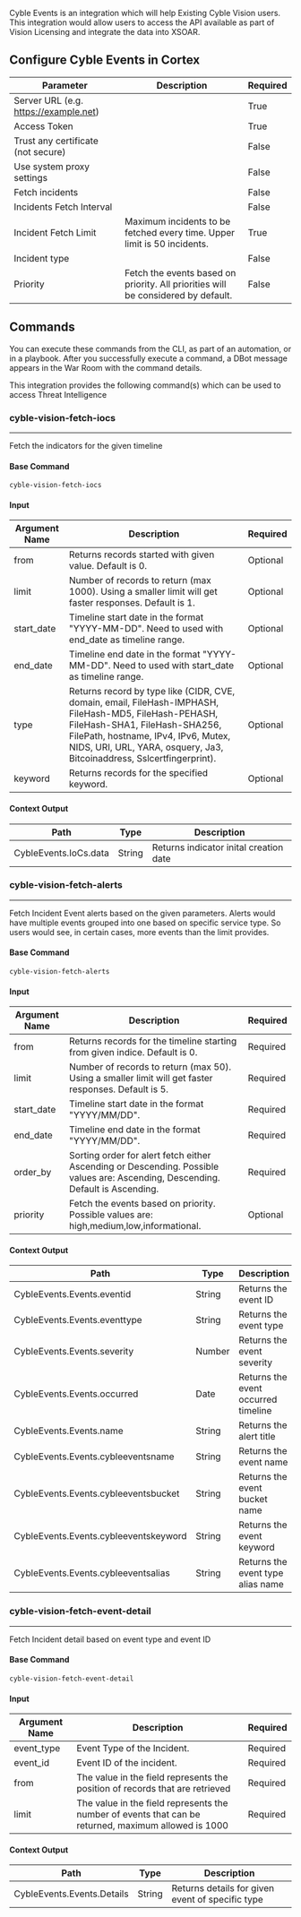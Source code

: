 Cyble Events is an integration which will help Existing Cyble Vision users. This integration would allow users to access
the API available as part of Vision Licensing and integrate the data into XSOAR.

## Configure Cyble Events in Cortex


| **Parameter** | **Description** | **Required** |
| --- | --- | --- |
| Server URL (e.g. <https://example.net>) |  | True |
| Access Token |  | True |
| Trust any certificate (not secure) |  | False |
| Use system proxy settings |  | False |
| Fetch incidents |  | False |
| Incidents Fetch Interval |  | False |
| Incident Fetch Limit | Maximum incidents to be fetched every time. Upper limit is 50 incidents. | True |
| Incident type |  | False |
| Priority | Fetch the events based on priority. All priorities will be considered by default. | False |


## Commands

You can execute these commands from the CLI, as part of an automation, or in a playbook. After you
successfully execute a command, a DBot message appears in the War Room with the command details.

This integration provides the following command(s) which can be used to access Threat Intelligence

### cyble-vision-fetch-iocs

***
Fetch the indicators for the given timeline

#### Base Command

`cyble-vision-fetch-iocs`

#### Input

| **Argument Name** | **Description** | **Required** |
| --- | --- | --- |
| from | Returns records started with given value. Default is 0. | Optional | 
| limit | Number of records to return (max 1000). Using a smaller limit will get faster responses. Default is 1. | Optional | 
| start_date | Timeline start date in the format "YYYY-MM-DD". Need to used with end_date as timeline range. | Optional | 
| end_date | Timeline end date in the format "YYYY-MM-DD". Need to used with start_date as timeline range. | Optional | 
| type | Returns record by type like (CIDR, CVE, domain, email, FileHash-IMPHASH, FileHash-MD5, FileHash-PEHASH, FileHash-SHA1, FileHash-SHA256, FilePath, hostname, IPv4, IPv6, Mutex, NIDS, URI, URL, YARA, osquery, Ja3, Bitcoinaddress, Sslcertfingerprint). | Optional | 
| keyword | Returns records for the specified keyword. | Optional | 

#### Context Output

| **Path** | **Type** | **Description** |
| --- | --- | --- |
| CybleEvents.IoCs.data | String | Returns indicator inital creation date | 

### cyble-vision-fetch-alerts

***
Fetch Incident Event alerts based on the given parameters. Alerts would have multiple events grouped into one based on
specific service type. So users would see, in certain cases, more events than the limit provides.

#### Base Command

`cyble-vision-fetch-alerts`

#### Input

| **Argument Name** | **Description** | **Required** |
| --- | --- |--------------|
| from | Returns records for the timeline starting from given indice. Default is 0. | Required     | 
| limit | Number of records to return (max 50). Using a smaller limit will get faster responses. Default is 5. | Required     | 
| start_date | Timeline start date in the format "YYYY/MM/DD". | Required     | 
| end_date | Timeline end date in the format "YYYY/MM/DD". | Required     | 
| order_by | Sorting order for alert fetch either Ascending or Descending. Possible values are: Ascending, Descending. Default is Ascending. | Required     |
| priority | Fetch the events based on priority. Possible values are: high,medium,low,informational. | Optional     | 

#### Context Output

| **Path**                            | **Type** | **Description** |
|-------------------------------------| --- | --- |
| CybleEvents.Events.eventid     | String | Returns the event ID | 
| CybleEvents.Events.eventtype   | String | Returns the event type | 
| CybleEvents.Events.severity         | Number | Returns the event severity | 
| CybleEvents.Events.occurred         | Date | Returns the event occurred timeline | 
| CybleEvents.Events.name             | String | Returns the alert title | 
| CybleEvents.Events.cybleeventsname  | String | Returns the event name | 
| CybleEvents.Events.cybleeventsbucket | String | Returns the event bucket name | 
| CybleEvents.Events.cybleeventskeyword | String | Returns the event keyword | 
| CybleEvents.Events.cybleeventsalias | String | Returns the event type alias name | 

### cyble-vision-fetch-event-detail

***
Fetch Incident detail based on event type and event ID

#### Base Command

`cyble-vision-fetch-event-detail`

#### Input

| **Argument Name** | **Description** | **Required** |
|-------------------| --- |--------------|
| event_type        | Event Type of the Incident. | Required     | 
| event_id          | Event ID of the incident. | Required     | 
| from              | The value in the field represents the position of records that are retrieved | Required     | 
| limit             | The value in the field represents the number of events that can be returned, maximum allowed is 1000 | Required     |

#### Context Output

| **Path** | **Type** | **Description** |
| --- | --- | --- |
| CybleEvents.Events.Details | String | Returns details for given event of specific type | 